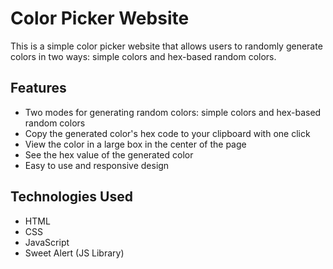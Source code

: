 # Color Picker Website

This is a simple color picker website that allows users to randomly generate colors in two ways: simple colors and hex-based random colors.

## Features

- Two modes for generating random colors: simple colors and hex-based random colors
- Copy the generated color's hex code to your clipboard with one click
- View the color in a large box in the center of the page
- See the hex value of the generated color
- Easy to use and responsive design

## Technologies Used

- HTML
- CSS
- JavaScript
- Sweet Alert (JS Library)
